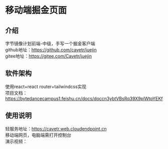 # 移动端掘金页面

## 介绍
字节镜像计划前端-中级，手写一个掘金客户端  
github地址：https://github.com/cavetr/juejin  
gitee地址：https://gitee.com/Cavetr/juejin

## 软件架构
使用react+react router+tailwindcss实现  
项目文档：https://bytedancecampus1.feishu.cn/docs/doccn3ybtVBsRq39X9plWtpYEKf

## 使用说明
轻服务地址：https://cavetr.web.cloudendpoint.cn  
移动端网页，电脑端需打开控制台  
演示视频：
